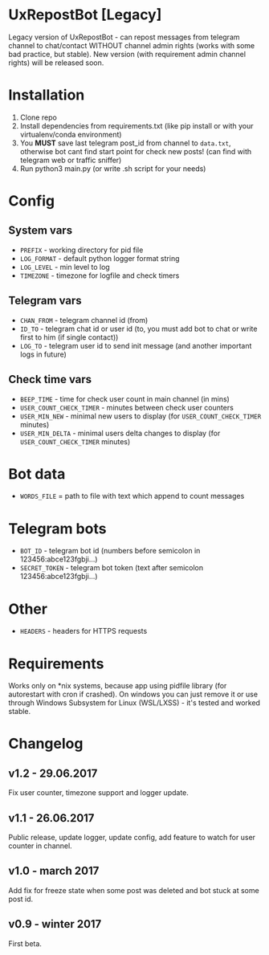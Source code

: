 # UxRepostBot [Legacy]
Legacy version of UxRepostBot - can repost messages from telegram channel to chat/contact WITHOUT channel admin rights (works with some bad practice, but stable).
New version (with requirement admin channel rights) will be released soon.

# Installation
1. Clone repo
1. Install dependencies from requirements.txt (like pip install or with your virtualenv/conda environment)
1. You **MUST** save last telegram post_id from channel to `data.txt`, otherwise bot cant find start point for check new posts! (can find with telegram web or traffic sniffer)
1. Run python3 main.py (or write .sh script for your needs)

# Config
## System vars
- `PREFIX` - working directory for pid file
- `LOG_FORMAT` - default python logger format string
- `LOG_LEVEL` - min level to log
- `TIMEZONE` - timezone for logfile and check timers

## Telegram vars
- `CHAN_FROM` - telegram channel id (from)
- `ID_TO` - telegram chat id or user id (to, you must add bot to chat or write first to him (if single contact))
- `LOG_TO` - telegram user id to send init message (and another important logs in future)

## Check time vars
- `BEEP_TIME` - time for check user count in main channel (in mins)
- `USER_COUNT_CHECK_TIMER` - minutes between check user counters
- `USER_MIN_NEW` - minimal new users to display (for `USER_COUNT_CHECK_TIMER` minutes)
- `USER_MIN_DELTA` - minimal users delta changes to display (for `USER_COUNT_CHECK_TIMER` minutes)

# Bot data
- `WORDS_FILE` = path to file with text which append to count messages

# Telegram bots
- `BOT_ID` - telegram bot id (numbers before semicolon in 123456:abce123fgbji...)
- `SECRET_TOKEN` - telegram bot token (text after semicolon 123456:abce123fgbji...)

# Other
- `HEADERS` - headers for HTTPS requests

# Requirements
Works only on *nix systems, because app using pidfile library (for autorestart with cron if crashed).
On windows you can just remove it or use through Windows Subsystem for Linux (WSL/LXSS) - it's tested and worked stable.


# Changelog
## v1.2 - 29.06.2017
Fix user counter, timezone support and logger update.

## v1.1 - 26.06.2017
Public release, update logger, update config, add feature to watch for user counter in channel. 

## v1.0 - march 2017
Add fix for freeze state when some post was deleted and bot stuck at some post id.

## v0.9 - winter 2017
First beta.
